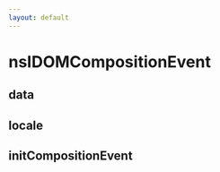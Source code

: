 ```yaml
---
layout: default
---
```


# nsIDOMCompositionEvent #

## data ##

## locale ##

## initCompositionEvent ##
